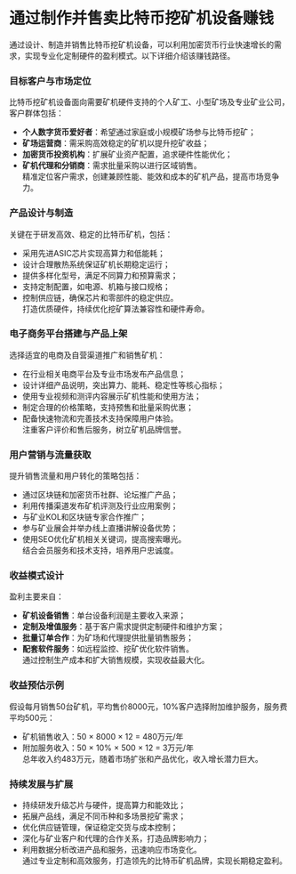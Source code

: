 # 通过制作并售卖比特币挖矿机设备赚钱

通过设计、制造并销售比特币挖矿机设备，可以利用加密货币行业快速增长的需求，实现专业化定制硬件的盈利模式。以下详细介绍该赚钱路径。

### 目标客户与市场定位  
比特币挖矿机设备面向需要矿机硬件支持的个人矿工、小型矿场及专业矿业公司，客户群体包括：  
* **个人数字货币爱好者**：希望通过家庭或小规模矿场参与比特币挖矿；  
* **矿场运营商**：需采购高效稳定的矿机以提升挖矿收益；  
* **加密货币投资机构**：扩展矿业资产配置，追求硬件性能优化；  
* **矿机代理和分销商**：需求批量采购以进行区域销售。  
精准定位客户需求，创建兼顾性能、能效和成本的矿机产品，提高市场竞争力。

### 产品设计与制造  
关键在于研发高效、稳定的比特币矿机，包括：  
* 采用先进ASIC芯片实现高算力和低能耗；  
* 设计合理散热系统保证矿机长期稳定运行；  
* 提供多样化型号，满足不同算力和预算需求；  
* 支持定制配置，如电源、机箱与接口规格；  
* 控制供应链，确保芯片和零部件的稳定供应。  
打造优质硬件，持续优化挖矿算法兼容性和硬件寿命。

### 电子商务平台搭建与产品上架  
选择适宜的电商及自营渠道推广和销售矿机：  
* 在行业相关电商平台及专业市场发布产品信息；  
* 设计详细产品说明，突出算力、能耗、稳定性等核心指标；  
* 使用专业视频和测评内容展示矿机性能和使用方法；  
* 制定合理的价格策略，支持预售和批量采购优惠；  
* 配备快速物流和完善技术支持保障用户体验。  
注重客户评价和售后服务，树立矿机品牌信誉。

### 用户营销与流量获取  
提升销售流量和用户转化的策略包括：  
* 通过区块链和加密货币社群、论坛推广产品；  
* 利用传播渠道发布矿机评测及行业应用案例；  
* 与矿业KOL和区块链专家合作推广；  
* 参与矿业展会并举办线上直播讲解设备优势；  
* 使用SEO优化矿机相关关键词，提高搜索曝光。  
结合会员服务和技术支持，培养用户忠诚度。

### 收益模式设计  
盈利主要来自：  
* **矿机设备销售**：单台设备利润是主要收入来源；  
* **定制及增值服务**：基于客户需求提供定制硬件和维护方案；  
* **批量订单合作**：为矿场和代理提供批量销售服务；  
* **配套软件服务**：如远程监控、挖矿优化软件销售。  
通过控制生产成本和扩大销售规模，实现收益最大化。

### 收益预估示例  
假设每月销售50台矿机，平均售价8000元，10%客户选择附加维护服务，服务费平均500元：  
* 矿机销售收入：50 × 8000 × 12 = 480万元/年  
* 附加服务收入：50 × 10% × 500 × 12 = 3万元/年  
总年收入约483万元，随着市场扩张和产品优化，收入增长潜力巨大。

### 持续发展与扩展  
* 持续研发升级芯片与硬件，提高算力和能效比；  
* 拓展产品线，满足不同币种和多场景挖矿需求；  
* 优化供应链管理，保证稳定交货与成本控制；  
* 深化与矿业客户和代理的合作关系，打造品牌影响力；  
* 利用数据分析改进产品和服务，迅速响应市场变化。  
通过专业定制和高效服务，打造领先的比特币矿机品牌，实现长期稳定盈利。